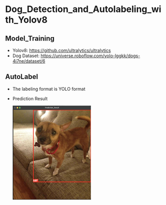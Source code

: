 # Dog_Detection_and_Autolabeling_with_Yolov8
## Model_Training
- Yolov8: https://github.com/ultralytics/ultralytics
- Dog Dataset: https://universe.roboflow.com/yolo-lggkk/dogs-4i7ne/dataset/6

## AutoLabel
- The labeling format is YOLO format
- Prediction Result

  <img src="images/result.jpg" width=250, height=300></img>
